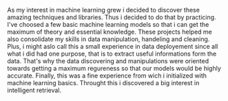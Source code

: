 As my interest in machine learning grew i decided to discover these amazing techniques and libraries. Thus  i decided to do that by practicing.
I've choosed a few basic machine learning models so that i can get the maximum of theory and essential knowledge.
These projects helped me also consolidate my skills in  data manipulation, handeling and cleaning. Plus, i might aslo call this a small experience in data deployement since all what i did had one purpose, that is to extract useful informations form the data. That's why the data discovering and manipulations were oriented towards getting a maximum regureness so that our models would be highly accurate.
Finally, this was a fine experience from wich i initialized with machine learning basics. Throught this i discovered a big interest in intelligent retrieval.
